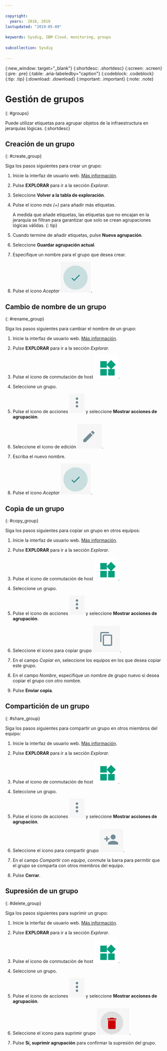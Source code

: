 ```yaml
---

copyright:
  years:  2018, 2019
lastupdated: "2019-05-09"

keywords: Sysdig, IBM Cloud, monitoring, groups

subcollection: Sysdig

---
```


{:new_window: target="_blank"}
{:shortdesc: .shortdesc}
{:screen: .screen}
{:pre: .pre}
{:table: .aria-labeledby="caption"}
{:codeblock: .codeblock}
{:tip: .tip}
{:download: .download}
{:important: .important}
{:note: .note}

# Gestión de grupos
{: #groups}

Puede utilizar etiquetas para agrupar objetos de la infraestructura en jerarquías lógicas.
{:shortdesc}

## Creación de un grupo
{: #create_group}

Siga los pasos siguientes para crear un grupo:

1. Inicie la interfaz de usuario web. [Más información](/docs/services/Monitoring-with-Sysdig?topic=Sysdig-launch#launch). 

2. Pulse **EXPLORAR** para ir a la sección *Explorar*.

3. Seleccione **Volver a la tabla de exploración**.

4. Pulse el icono *más (+)* para añadir más etiquetas.

    A medida que añade etiquetas, las etiquetas que no encajan en la jerarquía se filtran para garantizar que solo se crean agrupaciones lógicas válidas.
    {: tip}

5. Cuando termine de añadir etiquetas, pulse **Nueva agrupación**.

6. Seleccione **Guardar agrupación actual**.

7. Especifique un nombre para el grupo que desea crear.

8. Pulse el icono *Aceptar* ![icono Aceptar](images/ok.png).

## Cambio de nombre de un grupo
{: #rename_group}

Siga los pasos siguientes para cambiar el nombre de un grupo:

1. Inicie la interfaz de usuario web. [Más información](/docs/services/Monitoring-with-Sysdig?topic=Sysdig-launch#launch). 

2. Pulse **EXPLORAR** para ir a la sección *Explorar*.

3. Pulse el icono de conmutación de host ![Icono de conmutación de host](images/switch_hosts.png).

4. Seleccione un grupo.

5. Pulse el icono de acciones ![Icono de tres puntos](images/actions.png) y seleccione **Mostrar acciones de agrupación**.

6. Seleccione el icono de edición ![Icono de lápiz](images/edit.png).

7. Escriba el nuevo nombre.

8. Pulse el icono *Aceptar* ![icono Aceptar](images/ok.png).




## Copia de un grupo
{: #copy_group}

Siga los pasos siguientes para copiar un grupo en otros equipos:

1. Inicie la interfaz de usuario web. [Más información](/docs/services/Monitoring-with-Sysdig?topic=Sysdig-launch#launch). 

2. Pulse **EXPLORAR** para ir a la sección *Explorar*.

3. Pulse el icono de conmutación de host ![Icono de conmutación de host](images/switch_hosts.png).

4. Seleccione un grupo.

5. Pulse el icono de acciones ![Icono de tres puntos](images/actions.png) y seleccione **Mostrar acciones de agrupación**.

6. Seleccione el icono para copiar grupo ![Icono Copiar](images/copy.png).

7. En el campo *Copiar en*, seleccione los equipos en los que desea copiar este grupo.

8. En el campo *Nombre*, especifique un nombre de grupo nuevo si desea copiar el grupo con otro nombre.

9. Pulse **Enviar copia**.



## Compartición de un grupo
{: #share_group}

Siga los pasos siguientes para compartir un grupo en otros miembros del equipo:

1. Inicie la interfaz de usuario web. [Más información](/docs/services/Monitoring-with-Sysdig?topic=Sysdig-launch#launch). 

2. Pulse **EXPLORAR** para ir a la sección *Explorar*.

3. Pulse el icono de conmutación de host ![Icono de conmutación de host](images/switch_hosts.png).

4. Seleccione un grupo.

5. Pulse el icono de acciones ![Icono de tres puntos](images/actions.png) y seleccione **Mostrar acciones de agrupación**.

6. Seleccione el icono para compartir grupo ![Icono compartir](images/share.png).

7. En el campo *Compartir con equipo*, conmute la barra para permitir que el grupo se comparta con otros miembros del equipo.

8. Pulse **Cerrar**.



## Supresión de un grupo
{: #delete_group}

Siga los pasos siguientes para suprimir un grupo:

1. Inicie la interfaz de usuario web. [Más información](/docs/services/Monitoring-with-Sysdig?topic=Sysdig-launch#launch). 

2. Pulse **EXPLORAR** para ir a la sección *Explorar*.

3. Pulse el icono de conmutación de host ![Icono de conmutación de host](images/switch_hosts.png).

4. Seleccione un grupo.

5. Pulse el icono de acciones ![Icono de tres puntos](images/actions.png) y seleccione **Mostrar acciones de agrupación**.

6. Seleccione el icono para suprimir grupo ![Icono Suprimir](images/delete.png).

7. Pulse **Sí, suprimir agrupación** para confirmar la supresión del grupo.






